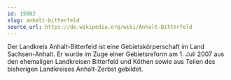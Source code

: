 ```yaml
---
id: 15082
slug: anhalt-bitterfeld
source_url: https://de.wikipedia.org/wiki/Anhalt-Bitterfeld
---
```


Der Landkreis Anhalt-Bitterfeld ist eine Gebietskörperschaft im Land Sachsen-Anhalt. Er wurde im Zuge einer Gebietsreform am 1. Juli 2007 aus den ehemaligen Landkreisen Bitterfeld und Köthen sowie aus Teilen des bisherigen Landkreises Anhalt-Zerbst gebildet.
